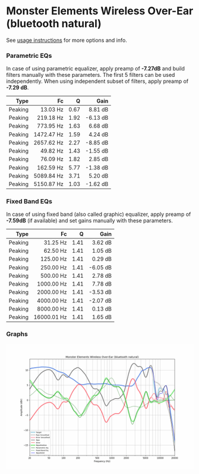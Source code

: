 # Monster Elements Wireless Over-Ear (bluetooth natural)
See [usage instructions](https://github.com/jaakkopasanen/AutoEq#usage) for more options and info.

### Parametric EQs
In case of using parametric equalizer, apply preamp of **-7.27dB** and build filters manually
with these parameters. The first 5 filters can be used independently.
When using independent subset of filters, apply preamp of **-7.29 dB**.

| Type    | Fc         |    Q | Gain     |
|--------:|-----------:|-----:|---------:|
| Peaking | 13.03 Hz   | 0.67 | 8.81 dB  |
| Peaking | 219.18 Hz  | 1.92 | -6.13 dB |
| Peaking | 773.95 Hz  | 1.63 | 6.68 dB  |
| Peaking | 1472.47 Hz | 1.59 | 4.24 dB  |
| Peaking | 2657.62 Hz | 2.27 | -8.85 dB |
| Peaking | 49.82 Hz   | 1.43 | -1.55 dB |
| Peaking | 76.09 Hz   | 1.82 | 2.85 dB  |
| Peaking | 162.59 Hz  | 5.77 | -1.38 dB |
| Peaking | 5089.84 Hz | 3.71 | 5.20 dB  |
| Peaking | 5150.87 Hz | 1.03 | -1.62 dB |

### Fixed Band EQs
In case of using fixed band (also called graphic) equalizer, apply preamp of **-7.59dB**
(if available) and set gains manually with these parameters.

| Type    | Fc          |    Q | Gain     |
|--------:|------------:|-----:|---------:|
| Peaking | 31.25 Hz    | 1.41 | 3.62 dB  |
| Peaking | 62.50 Hz    | 1.41 | 1.05 dB  |
| Peaking | 125.00 Hz   | 1.41 | 0.29 dB  |
| Peaking | 250.00 Hz   | 1.41 | -6.05 dB |
| Peaking | 500.00 Hz   | 1.41 | 2.78 dB  |
| Peaking | 1000.00 Hz  | 1.41 | 7.78 dB  |
| Peaking | 2000.00 Hz  | 1.41 | -3.53 dB |
| Peaking | 4000.00 Hz  | 1.41 | -2.07 dB |
| Peaking | 8000.00 Hz  | 1.41 | 0.13 dB  |
| Peaking | 16000.01 Hz | 1.41 | 1.65 dB  |

### Graphs
![](./Monster%20Elements%20Wireless%20Over-Ear%20(bluetooth%20natural).png)